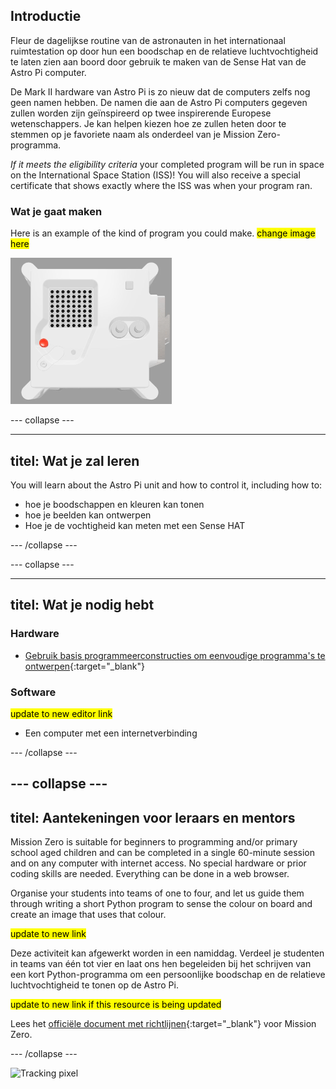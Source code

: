 ## Introductie

Fleur de dagelijkse routine van de astronauten in het internationaal ruimtestation op door hun een boodschap en de relatieve luchtvochtigheid te laten zien aan boord door gebruik te maken van de Sense Hat van de Astro Pi computer.

De Mark II hardware van Astro Pi is zo nieuw dat de computers zelfs nog geen namen hebben. De namen die aan de Astro Pi computers gegeven zullen worden zijn geïnspireerd op twee inspirerende Europese wetenschappers. Je kan helpen kiezen hoe ze zullen heten door te stemmen op je favoriete naam als onderdeel van je Mission Zero-programma.

*If it meets the eligibility criteria* your completed program will be run in space on the International Space Station (ISS)! You will also receive a special certificate that shows exactly where the ISS was when your program ran.

### Wat je gaat maken

Here is an example of the kind of program you could make. <mark>change image here</mark>

![The Trinket Sense HAT emulator running a sample program which scrolls the humidity value across the LED matrix and then displays a picture of a fish](images/M0_4.gif)


--- collapse ---

---
titel: Wat je zal leren
---

You will learn about the Astro Pi unit and how to control it, including how to:
+ hoe je boodschappen en kleuren kan tonen
+ hoe je beelden kan ontwerpen
+ Hoe je de vochtigheid kan meten met een Sense HAT

--- /collapse ---

--- collapse ---

---
titel: Wat je nodig hebt
---

### Hardware

+ [Gebruik basis programmeerconstructies om eenvoudige programma's te ontwerpen](https://curriculum.raspberrypi.org/programming/creator/){:target="_blank"}

### Software

<mark> update to new editor link </mark>
+ Een computer met een internetverbinding

--- /collapse ---

--- collapse ---
---
titel: Aantekeningen voor leraars en mentors
---

Mission Zero is suitable for beginners to programming and/or primary school aged children and can be completed in a single 60-minute session and on any computer with internet access. No special hardware or prior coding skills are needed. Everything can be done in a web browser.

Organise your students into teams of one to four, and let us guide them through writing a short Python program to sense the colour on board and create an image that uses that colour.

<mark> update to new link </mark>

Deze activiteit kan afgewerkt worden in een namiddag. Verdeel je studenten in teams van één tot vier en laat ons hen begeleiden bij het schrijven van een kort Python-programma om een persoonlijke boodschap en de relatieve luchtvochtigheid te tonen op de Astro Pi.

<mark> update to new link if this resource is being updated </mark>

 Lees het [officiële document met richtlijnen](https://astro-pi.org/media/mission-zero-guidelines/Astro_Pi_Mission_Zero_Guidelines_2021_22-vls.pdf){:target="_blank"} voor Mission Zero.

--- /collapse ---

![Tracking pixel](https://code.org/api/hour/begin_raspberrypi_astropi.png)
